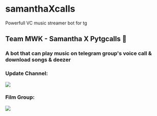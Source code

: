 # samanthaXcalls
Powerfull VC music streamer bot for tg

<h2 align="centre">Team MWK - Samantha X Pytgcalls 🎵</h2>

### A bot that can play music on telegram group's voice call & download songs & deezer

### Update Channel:

<a href="https://t.me/redbullfed"><img src="https://img.shields.io/badge/Telegram-Join%20Telegram%20Channel-blue.svg?logo=telegram"></a>

### Film Group:

<a href="https://t.me/movieworldkdy"><img src="https://img.shields.io/badge/Telegram-Join%20Telegram%20Group-blue.svg?logo=telegram"></a>
